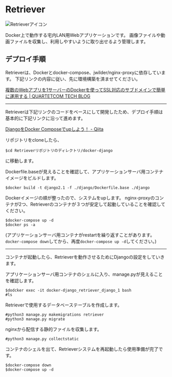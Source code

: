 # Retriever
![Retrieverアイコン](https://raw.github.com/wiki/SouthBridge-ShibaElec/Retriever/icon-192x192.png)

Docker上で動作する宅内LAN用Webアプリケーションです。
画像ファイルや動画ファイルを収集し、利用しやすいように取り出せるよう管理します。

## デプロイ手順

Retrieverは、Dockerとdocker-compose、jwilder/nginx-proxyに依存しています。
下記リンクの内容に従い、先に環境構築を済ませてください。

[複数のWebアプリを1サーバーのDockerを使ってSSL対応のサブドメインで簡単に運用する | QUARTETCOM TECH BLOG](https://tech.quartetcom.co.jp/2017/04/11/multiple-ssl-apps-on-one-docker-host/)

----

Retrieverは下記リンクのコードをベースにして開発したため、デプロイ手順は基本的に下記リンクに沿って進めます。

[DjangoをDocker Composeでupしよう！ - Qiita](https://qiita.com/kyhei_0727/items/e0eb4cfa46d71258f1be)


リポジトリをcloneしたら、
```
$cd Retrieverリポジトリのディレクトリ/docker-django
```
に移動します。


Dockerfile.baseが見えることを確認して、アプリケーションサーバ用コンテナイメージをビルドします。
```
$docker build -t django2.1 -f ./django/Dockerfile.base ./django
```
Dockerイメージの順が整ったので、システムをupします。
nginx-proxyのコンテナが2つ、Retrieverのコンテナが３つが安定して起動していることを確認してください。
```
$docker-compose up -d
$docker ps -a
```
(アプリケーションサーバ用コンテナがrestartを繰り返すことがあります。`docker-compose down`してから、再度`docker-compose up -d`してください。)

----

コンテナが起動したら、Retrieverを動作させるためにDjangoの設定をしていきます。

アプリケーションサーバ用コンテナのシェルに入り、manage.pyが見えることを確認します。
```
$dodcker exec -it docker-django_retriever_django_1 bash
#ls
```
Retrieverで使用するデータベーステーブルを作成します。
```
#python3 manage.py makemigrations retriever
#python3 manage.py migrate
```

nginxから配信する静的ファイルを収集します。
```
#python3 manage.py collectstatic
```

コンテナのシェルを出て、Retrieverシステムを再起動したら使用準備が完了です。
```
$docker-compose down
$docker-compose up -d
```
